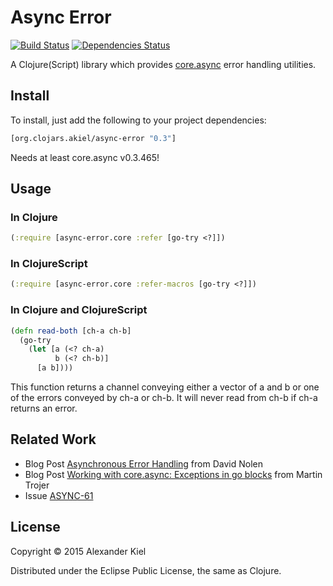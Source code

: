 # Async Error

[![Build Status](https://travis-ci.org/alexanderkiel/async-error.svg?branch=master)](https://travis-ci.org/alexanderkiel/async-error)
[![Dependencies Status](https://versions.deps.co/alexanderkiel/async-error/status.svg)](https://versions.deps.co/alexanderkiel/async-error)

A Clojure(Script) library which provides [core.async][1] error handling 
utilities.

## Install

To install, just add the following to your project dependencies:

```clojure
[org.clojars.akiel/async-error "0.3"]
```

Needs at least core.async v0.3.465!

## Usage

### In Clojure

```clojure
(:require [async-error.core :refer [go-try <?]])
```

### In ClojureScript

```clojure
(:require [async-error.core :refer-macros [go-try <?]])
```

### In Clojure and ClojureScript

```clojure
(defn read-both [ch-a ch-b]
  (go-try
    (let [a (<? ch-a)
          b (<? ch-b)]
      [a b])))
```

This function returns a channel conveying either a vector of a and b or one of
the errors conveyed by ch-a or ch-b. It will never read from ch-b if ch-a 
returns an error.

## Related Work

* Blog Post [Asynchronous Error Handling][2] from David Nolen
* Blog Post [Working with core.async: Exceptions in go blocks][3] from Martin Trojer
* Issue [ASYNC-61][4]


## License

Copyright © 2015 Alexander Kiel

Distributed under the Eclipse Public License, the same as Clojure.

[1]: <https://github.com/clojure/core.async>
[2]: <http://swannodette.github.io/2013/08/31/asynchronous-error-handling/>
[3]: <http://martintrojer.github.io/clojure/2014/03/09/working-with-coreasync-exceptions-in-go-blocks/>
[4]: <http://dev.clojure.org/jira/browse/ASYNC-61>

